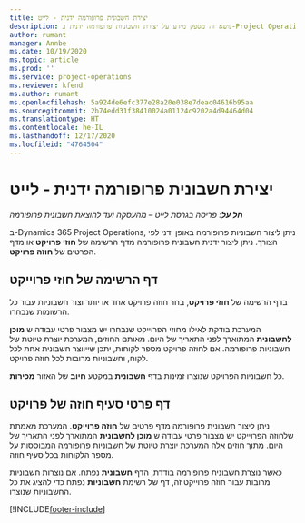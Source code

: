 ```yaml
---
title: יצירת חשבונית פרופורמה ידנית - לייט
description: נושא זה מספק מידע על יצירת חשבוניות פרופורמה ידנית ב-Project Operations.
author: rumant
manager: Annbe
ms.date: 10/19/2020
ms.topic: article
ms.prod: ''
ms.service: project-operations
ms.reviewer: kfend
ms.author: rumant
ms.openlocfilehash: 5a924de6efc377e28a20e038e7deac04616b95aa
ms.sourcegitcommit: 2b74edd31f38410024a01124c9202a4d94464d04
ms.translationtype: HT
ms.contentlocale: he-IL
ms.lasthandoff: 12/17/2020
ms.locfileid: "4764504"
---
```

# <a name="create-a-manual-proforma-invoice---lite"></a>יצירת חשבונית פרופורמה ידנית - לייט

_**חל על**: פריסה בגרסת לייט – מהעסקה ועד להוצאת חשבונית פרופורמה_

ב-Dynamics 365 Project Operations, ניתן ליצור חשבוניות פרופורמה באופן ידני לפי הצורך. ניתן ליצור ידנית חשבונית פרופורמה מדף הרשימה של **חוזי פרויקט** או מדף הפרטים של **חוזה פרויקט**.

##  <a name="project-contracts-list-page"></a>דף הרשימה של חוזי פרוייקט

בדף הרשימה של **חוזי פרויקט**, בחר חוזה פרויקט אחד או יותר וצור חשבוניות עבור כל הרשומות שנבחרו.

המערכת בודקת לאילו מחוזי הפרוייקט שנבחרו יש מצבור פרטי עבודה ש **מוכן לחשבונית** המתוארך לפני התאריך של היום. מאותם החוזים, המערכת יוצרת טיוטת של חשבוניות פרופורמה. אם לחוזה פרויקט מספר לקוחות, יתכן שייווצר חשבונית אחת לכל לקוח, וחשבוניות מרובות לכל חוזה פרויקט.

כל חשבוניות הפרויקט שנוצרו זמינות בדף **חשבונית** במקטע **חיוב** של האזור **מכירות**.

## <a name="project-contract-details-page"></a>דף פרטי סעיף חוזה של פרויקט

ניתן ליצור חשבונית פרופורמה מדף פרטים של **חוזה פרוייקט**. המערכת מאמתת שלחוזה הפרוייקט יש מצבור פרטי עבודה ש **מוכן לחשבונית** המתוארך לפני התאריך של היום. מתוך חוזים אלה המערכת יוצרת טיוטת של חשבוניות פרופורמה המבוססות על מספר הלקוחות בכל סעיף חוזה.

כאשר נוצרת חשבונית פרופורמה בודדת, הדף **חשבונית** נפתח. אם נוצרות חשבוניות מרובות עבור חוזה פרוייקט זה, דף של רשימת **חשבוניות** נפתח כדי להציג את כל החשבוניות שנוצרו.


[!INCLUDE[footer-include](../../includes/footer-banner.md)]